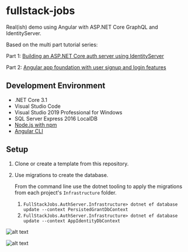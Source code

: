 # fullstack-jobs
Real(ish) demo using Angular with ASP.NET Core GraphQL and IdentityServer.

Based on the multi part tutorial series:

Part 1: [Building an ASP.NET Core auth server using IdentityServer](https://fullstackmark.com/post/22/build-an-authenticated-graphql-app-with-angular-aspnet-core-and-identityserver-part-1)

Part 2: [Angular app foundation with user signup and login features ](https://fullstackmark.com/post/23/build-an-authenticated-graphql-app-with-angular-aspnet-core-and-identityserver-part-2)

## Development Environment

- .NET Core 3.1
- Visual Studio Code
- Visual Studio 2019 Professional for Windows
- SQL Server Express 2016 LocalDB
- <a href="https://nodejs.org/en/download/" target="_blank">Node.js with npm</a>
- <a href="https://cli.angular.io/" target="_blank">Angular CLI</a>

## Setup

1. Clone or create a template from this repository.
2. Use migrations to create the database.

   From the command line use the dotnet tooling to apply the migrations from each project's `Infrastructure` folder.
   1. <code>FullStackJobs.AuthServer.Infrastructure> dotnet ef database update --context PersistedGrantDbContext</code>
   2. <code>FullStackJobs.AuthServer.Infrastructure> dotnet ef database update --context AppIdentityDbContext</code>

![alt text](https://raw.githubusercontent.com/mmacneil/fullstack-jobs/master/docs/img/angular-aspnet-core-job-application-flow.gif "Build an Authenticated GraphQL App with Angular, ASP.NET Core and IdentityServer")

![alt text](https://github.com/mmacneil/fullstack-jobs/blob/master/docs/img/angular-aspnet-core-job-edit-flow.gif "Build an Authenticated GraphQL App with Angular, ASP.NET Core and IdentityServer")
